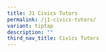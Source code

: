```yaml
---
title: J1 Civics Tutors
permalink: /j1-civics-tutors/
variant: tiptap
description: ""
third_nav_title: Civics Tutors
---
```

